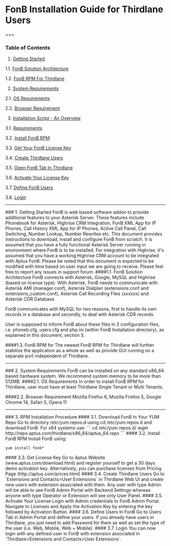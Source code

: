 FonB Installation Guide for Thirdlane Users
==================
===
### Table of Contents
1. [Getting Started](#gettingstarted)

  1.1. [FonB Solution Architecture](#solution-architecture)
  
  1.2. [FonB RPM For Thirdlane](#thirdlane-rpm)

2. [System Requirements](#systemrequirements)

  2.1. [OS Requirements](#osrequirements)

  2.2. [Browser Requirement](#browserrequirement)
   
3. [Installation Script - An Overview](#rpm-installation)

  3.1. [Requirements](#download)
  
  3.2. [Install FonB RPM](#install-rpm)
  
  3.3. [Get Your FonB License Key](#get-license)
  
  3.4. [Create Thirdlane Users](#create-thirdlane-users)
  
  3.5. [Open FonB Tab In Thirdlane](#open-fonb-tab)
  
  3.6. [Activate Your License Key](#activate-license)
  
  3.7. [Define FonB Users](#define-fonb-users)
  
  3.8. [Login](#login)
  
___
<a name="gettingstarted"/>
### 1. Getting Started
FonB is web based software addon to provide additional features to your Asterisk Server. These features include Phonebook for Asterisk, Highrise CRM Integration, FonB XML App for IP Phones, Call History XML App for IP Phones, Active Call Panel, Call Switching, Number Lookup, Number Rewrites etc. This document provides instructions to download, install and configure FonB from scratch. It is assumed that you have a fully functional Asterisk Server running in environment where FonB is to be installed. For integration with Highrise, it's assumed that you have a working Highrise CRM account to be integrated with Aptus FonB. Please be noted that this document is expected to be modified with time based on user input we are going to receive. Please feel free to report any issues in support forum.
<a name="solution-architecture"/>
####1.1. FonB Solution Architecture
FonB connects with Asterisk, Google, MySQL and Highrise (based on license type). With Asterisk, FonB needs to communicate with Asterisk AMI (manager.conf), Asterisk Dialplan (extensions.conf and extensions_custom.conf), Asterisk Call Recording Files (xxxxxx) and Asterisk CDR Database.

FonB communicates with MySQL for two reasons, first to handle its own records in a database and secondly, to deal with Asterisk CDR records.

User is supposed to inform FonB about these files in 3 configuration files, i.e. phoneb.cfg, users.cfg and php.ini (within FonB Installation directory), as explained in this document, section 5.

<a name="thirdlane-rpm"/>
####1.3. FonB RPM for 
The newest FonB RPM for Thirdlane will further stabilize the application as a whole as well as provide GUI running on a separate port independent of Thirdlane.


___
<a name="systemrequirements"/>
### 2. System Requirements
FonB can be installed on any standard x86_64 based hardware system. We recommend system memory to be more than 512MB.
<a name="osrequirements"/>
####2.1. OS Requirements
In order to install FonB RPM for Thirdlane, user must have at least Thirdlane Single Tenant or Multi Tenants.

####2.2. Browser Requirement
Mozilla Firefox 6, Mozilla Firefox 5, Google Chrome 14, Safari 5, Opera 11
___

<a name="rpm-installation"/>
### 3. RPM Installation Procedure


<a name="download"/>
#### 3.1. Download FonB In Your YUM Repo
Go to directory /etc/yum.repos.d using cd /etc/yum.repos.d and download FonB. For x64 systems use:
```
cd /etc/yum.repos.d/
wget http://repo.aptus.com/thirdlane/x86_64/aptus_64.repo
```


<a name="install-rpm"/>
#### 3.2. Install FonB RPM
Install FonB using:

```
yum install fonb*
```

<a name="get-license"/>
#### 3.3. Get License Key
Go to Aptus Website (www.aptus.com/download.html) and register yourself to get a 30 days demo activation key. Alternatively, you can purchase licenses from Pricing Page (http://aptus.com/prices.html)

<a name="create-Thirdlane-users"/>
#### 3.4. Create Thirdlane Users
Go to `Extensions and Contacts>User Extensions` in Thirdlane Web UI and create new users with extension associated with them. Any user with type Admin will be able to see FonB Admin Portal with Backend Settings whereas anyone with type Operator or Extension will see only User Panel.

<a name="activate-license"/>
#### 3.5. Activate Your License
Login with Admin credentials to FonB Admin Portal. Navigate to Licenses and Apply the Activation Key by entering the key followed by Activation Button.

<a name="define-fonb-users"/>
#### 3.6. Define Users In FonB
Go to Users Tab in Admin Portal and define your users. If you already have users in Thirdlane, you just need to add Password for them as well as set the type of the user (i.e. Web, Mobile, Web + Mobile).

<a name="login"/>
#### 3.7. Login
You can now login with any defined user in FonB with extension associated in `Thirdlane>Extensions and Contacts>User Extensions`.


